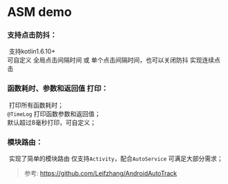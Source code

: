 # ASM demo

### 支持点击防抖：  

​	支持kotlin1.6.10+  
​	可自定义 全局点击间隔时间 或 单个点击间隔时间，也可以关闭防抖 实现连续点击  

### 函数耗时、参数和返回值 打印：  

​	打印所有函数耗时；  
​ `@TimeLog` 打印函数参数和返回值；  
​	默认超过8毫秒打印，可自定义；  

### 模块路由：  

​	实现了简单的模块路由 仅支持`Activity`，配合`AutoService` 可满足大部分需求；  
  

>参考: https://github.com/Leifzhang/AndroidAutoTrack
